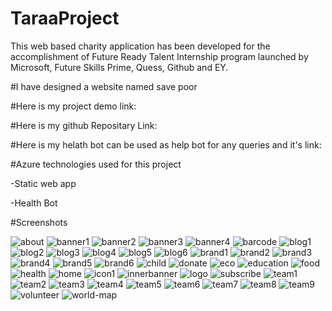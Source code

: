 # TaraaProject

This web based charity application has been developed for the accomplishment of Future Ready Talent Internship program launched by Microsoft, Future Skills Prime, Quess, Github and EY.

#I have designed a website named save poor

#Here is my project demo link:

#Here is my github Repositary Link:

#Here is my helath bot can be used as help bot for any queries and it's link:

#Azure technologies used for this project

-Static web app

-Health Bot

#Screenshots

![about](https://user-images.githubusercontent.com/113702287/203009307-a9580d6f-5d46-4f6d-b697-13b550bcf7bd.jpg)
![banner1](https://user-images.githubusercontent.com/113702287/203009316-794a6ea4-ac6e-4253-9cba-c713ff3eed9f.jpg)
![banner2](https://user-images.githubusercontent.com/113702287/203009325-4d0daf21-d3c1-4bdd-adde-54a7b5838705.jpg)
![banner3](https://user-images.githubusercontent.com/113702287/203009331-f23b2e53-b216-4303-b4f0-e42a67e02840.jpg)
![banner4](https://user-images.githubusercontent.com/113702287/203009349-ec851e0f-ec3c-4cb8-bef8-b1dea5aead02.jpg)
![barcode](https://user-images.githubusercontent.com/113702287/203009370-a5a41bd6-ede5-4587-972e-dcf6ab3e4b50.png)
![blog1](https://user-images.githubusercontent.com/113702287/203009373-c9d7a218-28b5-4588-b05b-790ad216f2b4.jpg)
![blog2](https://user-images.githubusercontent.com/113702287/203009386-faf7411e-5a60-4a2d-a842-a081a56390d0.jpg)
![blog3](https://user-images.githubusercontent.com/113702287/203009391-2712be0c-981d-46be-8417-bfe83f7d3a88.jpg)
![blog4](https://user-images.githubusercontent.com/113702287/203009396-df9b22e0-7575-4462-ab1c-67b3af589b61.jpg)
![blog5](https://user-images.githubusercontent.com/113702287/203009403-dac86ba7-1d5e-498d-b964-cc8a7d0556a8.jpg)
![blog6](https://user-images.githubusercontent.com/113702287/203009412-9cdd226d-f229-472a-a610-e04e3b97e51c.jpg)
![brand1](https://user-images.githubusercontent.com/113702287/203009421-c0947d1c-bb0b-4eee-9ebc-d83575f79aca.png)
![brand2](https://user-images.githubusercontent.com/113702287/203009425-dae820e2-1ca4-43b3-96b9-48c84d410ef0.png)
![brand3](https://user-images.githubusercontent.com/113702287/203009433-90423d8f-7070-4a2f-aac7-5e86671d6a99.png)
![brand4](https://user-images.githubusercontent.com/113702287/203009436-fa2df194-388f-40e8-90a6-0eb6d69f3c57.png)
![brand5](https://user-images.githubusercontent.com/113702287/203009443-69c8dfa4-c6b3-474b-8484-ae3166d4d1d3.png)
![brand6](https://user-images.githubusercontent.com/113702287/203009450-5dc3fd79-f532-40da-b8ae-244276a5b428.png)
![child](https://user-images.githubusercontent.com/113702287/203009455-d717f406-c521-419c-a28d-f3b37c8fc111.png)
![donate](https://user-images.githubusercontent.com/113702287/203009460-ec8360bd-4c84-4e1a-b79b-72682511f8bc.png)
![eco](https://user-images.githubusercontent.com/113702287/203009465-3e37ff6e-f906-43ef-856d-92376efe4e72.png)
![education](https://user-images.githubusercontent.com/113702287/203009470-ba2f8d6c-6f26-43e2-b884-7aaca7137794.png)
![food](https://user-images.githubusercontent.com/113702287/203009478-84af0b9a-a6b0-4253-aea8-c784a651616d.png)
![health](https://user-images.githubusercontent.com/113702287/203009483-77629f25-a3d1-46b2-b98b-029d8a2dfa1c.png)
![home](https://user-images.githubusercontent.com/113702287/203009490-3ecf560b-8610-4ba3-9d0a-8788bff07205.png)
![icon1](https://user-images.githubusercontent.com/113702287/203009496-0d75f3e6-0e33-473e-960d-8d628c45a61c.png)
![innerbanner](https://user-images.githubusercontent.com/113702287/203009498-6d3bf8cb-9ccd-403b-b264-ed228b83cff6.jpg)
![logo](https://user-images.githubusercontent.com/113702287/203009518-49125c32-eb3c-4d87-87b4-fe337144833d.png)
![subscribe](https://user-images.githubusercontent.com/113702287/203009521-a60e2a53-d4dc-4ee8-a899-ef9d954021ec.png)
![team1](https://user-images.githubusercontent.com/113702287/203009526-5a31f1f4-2a70-4db7-8502-cd739ba47f17.jpg)
![team2](https://user-images.githubusercontent.com/113702287/203009532-8448590e-d792-401d-8005-4f445ad449a9.jpg)
![team3](https://user-images.githubusercontent.com/113702287/203009535-529e858d-bb01-4f6d-aa1b-d120b0db73e0.jpg)
![team4](https://user-images.githubusercontent.com/113702287/203009537-2ac7ac92-8262-4e45-87bc-4c4b52b75cf2.jpg)
![team5](https://user-images.githubusercontent.com/113702287/203009542-0f4e9bac-912a-426f-bf95-3ba3eadad8fe.jpg)
![team6](https://user-images.githubusercontent.com/113702287/203009547-9229f98a-a53d-483e-9ca5-8a121ccbcaa6.jpg)
![team7](https://user-images.githubusercontent.com/113702287/203009552-5e146e49-09c8-42df-a0c1-52641feaeca7.jpg)
![team8](https://user-images.githubusercontent.com/113702287/203009555-ed4bc083-a544-4d86-9ad2-7c3b7ebd933b.jpg)
![team9](https://user-images.githubusercontent.com/113702287/203009558-2d103356-b6df-4adb-bf92-d578fe3ea2f8.jpg)
![volunteer](https://user-images.githubusercontent.com/113702287/203009562-e23b5031-e549-4180-b609-33fa01043963.png)
![world-map](https://user-images.githubusercontent.com/113702287/203009564-3ec5954a-9f8e-4469-9918-77d98219ac08.png)
